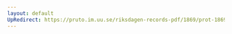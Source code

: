```yaml
---
layout: default
UpRedirect: https://pruto.im.uu.se/riksdagen-records-pdf/1869/prot-1869--fk--513/prot-1869--fk--513_001.pdf
---
```

